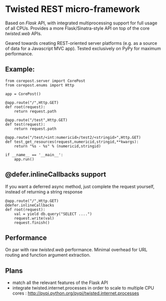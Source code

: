 Twisted REST micro-framework
================================

Based on *Flask* API, with integrated multiprocessing support for full usage of all CPUs. 
Provides a more Flask/Sinatra-style API on top of the core *twisted.web* APIs.

Geared towards creating REST-oriented server platforms (e.g. as a source of data for a Javascript MVC app).
Tested exclusively on PyPy for maximum performance.

Example:
-------

	from corepost.server import CorePost
	from corepost.enums import Http
	
	app = CorePost()
	
	@app.route("/",Http.GET)
	def root(request):
	    return request.path
	
	@app.route("/test",Http.GET)
	def test(request):
	    return request.path
	
	@app.route("/test/<int:numericid>/test2/<stringid>",Http.GET)
	def test_get_resources(request,numericid,stringid,**kwargs):
	    return "%s - %s" % (numericid,stringid)
	
	if __name__ == '__main__':
	    app.run()
	    
@defer.inlineCallbacks support
------------------------------

If you want a deferred async method, just complete the request yourself, instead of returning a string response

	@app.route("/",Http.GET)
	@defer.inlineCallbacks
	def root(request):
		val = yield db.query("SELECT ....")
		request.write(val)
	    request.finish()
	    	        
Performance
-----------

On par with raw *twisted.web* performance. Minimal overhead for URL routing and function argument extraction.

Plans
-----

* match all the relevant features of the Flask API
* integrate twisted.internet.processes in order to scale to multiple CPU cores : http://pypi.python.org/pypi/twisted.internet.processes